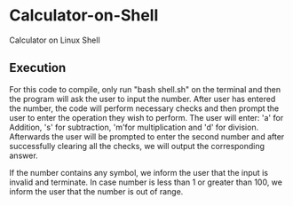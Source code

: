 # Calculator-on-Shell
Calculator on Linux Shell

## Execution
For this code to compile, only run "bash shell.sh" on the terminal and then the program will ask the user to input the number.
After user has entered the number, the code will perform necessary checks and then prompt the user to enter the operation they wish to perform.
The user will enter:
'a' for Addition,
's' for subtraction,
'm'for multiplication and 
'd' for division.
Afterwards the user will be prompted to enter the second number and after successfully clearing all the checks, we will output the corresponding answer.

If the number contains any symbol, we inform the user that the input is invalid and terminate. In case number is less than 1 or greater than 100, we inform the user that
the number is out of range.

